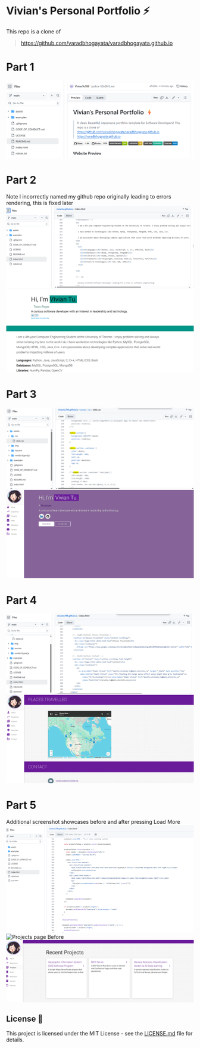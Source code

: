 # Vivian's Personal Portfolio ⚡️ 

This repo is a clone of
> https://github.com/varadbhogayata/varadbhogayata.github.io 


# Part 1
![Part 1 screenshot](assets/img/ECE444Part1.png)

# Part 2
Note I incorrectly named my github repo originally leading to errors rendering, this is fixed later
![Repo screenshot](assets/img/ECE444Part2Repo.png)
![Deployed website screenshot](assets/img/ECE444Part2Site.png)

# Part 3
![Repo screenshot](assets/img/ECE444Part3Repo.png)
![Deployed website screenshot](assets/img/ECE444Part3Site.png)

# Part 4
![Repo screenshot](assets/img/ECE444Part4Repo.png)
![Places travelled page](assets/img/ECE444Part4Site.png)

# Part 5
Additional screenshot showcases before and after pressing Load More
![Repo screenshot](assets/img/ECE444Part5Repo.png)
![Projects page Before](assets/img/ECE444Part5SiteBefore.png)
![Projects page After](assets/img/ECE444Part5SiteAfter.png)

## License 📄
This project is licensed under the MIT License - see the [LICENSE.md](./LICENSE) file for details.
